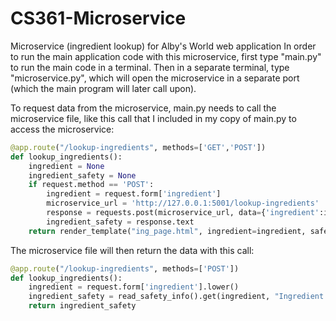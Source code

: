# CS361-Microservice
Microservice (ingredient lookup) for Alby's World web application
In order to run the main application code with this microservice, first type "main.py" to run the main code in a terminal. Then
in a separate terminal, type "microservice.py", which will open the microservice in a separate port (which the main program will
later call upon).

To request data from the microservice, main.py needs to call the microservice file, like this call that I included in my copy of main.py to access the microservice:

```python
@app.route("/lookup-ingredients", methods=['GET','POST'])
def lookup_ingredients():
    ingredient = None
    ingredient_safety = None
    if request.method == 'POST':
        ingredient = request.form['ingredient']
        microservice_url = 'http://127.0.0.1:5001/lookup-ingredients'
        response = requests.post(microservice_url, data={'ingredient':ingredient})
        ingredient_safety = response.text
    return render_template("ing_page.html", ingredient=ingredient, safety_info=ingredient_safety)
```
The microservice file will then return the data with this call:
```python
@app.route("/lookup-ingredients", methods=['POST'])
def lookup_ingredients():
    ingredient = request.form['ingredient'].lower()
    ingredient_safety = read_safety_info().get(ingredient, "Ingredient not found")
    return ingredient_safety
```
